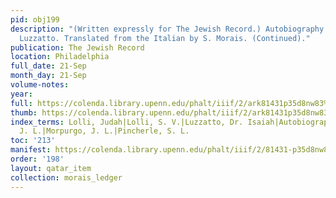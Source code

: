 ```yaml
---
pid: obj199
description: "(Written expressly for The Jewish Record.) Autobiography of Samuel David
  Luzzatto. Translated from the Italian by S. Morais. (Continued)."
publication: The Jewish Record
location: Philadelphia
full_date: 21-Sep
month_day: 21-Sep
volume-notes:
year:
full: https://colenda.library.upenn.edu/phalt/iiif/2/ark81431p35d8nw83%2FSHA256E-s8080267--d76c35a9450ff324ab9b30862a8da0d6a1c535029e0d7bc241f133b79f53c1df.jpeg/full/3500,/0/default.jpg
thumb: https://colenda.library.upenn.edu/phalt/iiif/2/ark81431p35d8nw83%2FSHA256E-s8080267--d76c35a9450ff324ab9b30862a8da0d6a1c535029e0d7bc241f133b79f53c1df.jpeg/full/!200,200/0/default.jpg
index_terms: Lolli, Judah|Lolli, S. V.|Luzzatto, Dr. Isaiah|Autobiography|Morpurgo,
  J. L.|Morpurgo, J. L.|Pincherle, S. L.
toc: '213'
manifest: https://colenda.library.upenn.edu/phalt/iiif/2/81431-p35d8nw83/manifest
order: '198'
layout: qatar_item
collection: morais_ledger
---
```

